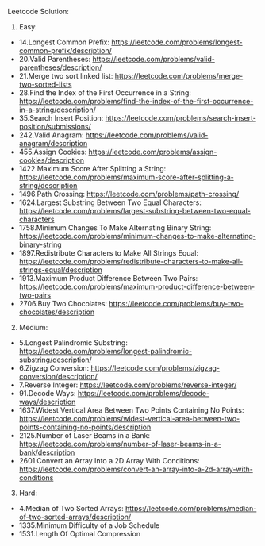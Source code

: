 Leetcode Solution:

1. Easy:
- 14.Longest Common Prefix: https://leetcode.com/problems/longest-common-prefix/description/
- 20.Valid Parentheses: https://leetcode.com/problems/valid-parentheses/description/
- 21.Merge two sort linked list: https://leetcode.com/problems/merge-two-sorted-lists
- 28.Find the Index of the First Occurrence in a String: https://leetcode.com/problems/find-the-index-of-the-first-occurrence-in-a-string/description/
- 35.Search Insert Position: https://leetcode.com/problems/search-insert-position/submissions/
- 242.Valid Anagram: https://leetcode.com/problems/valid-anagram/description
- 455.Assign Cookies: https://leetcode.com/problems/assign-cookies/description
- 1422.Maximum Score After Splitting a String: https://leetcode.com/problems/maximum-score-after-splitting-a-string/description
- 1496.Path Crossing: https://leetcode.com/problems/path-crossing/
- 1624.Largest Substring Between Two Equal Characters: https://leetcode.com/problems/largest-substring-between-two-equal-characters
- 1758.Minimum Changes To Make Alternating Binary String: https://leetcode.com/problems/minimum-changes-to-make-alternating-binary-string
- 1897.Redistribute Characters to Make All Strings Equal: https://leetcode.com/problems/redistribute-characters-to-make-all-strings-equal/description
- 1913.Maximum Product Difference Between Two Pairs: https://leetcode.com/problems/maximum-product-difference-between-two-pairs
- 2706.Buy Two Chocolates: https://leetcode.com/problems/buy-two-chocolates/description

2. Medium:
- 5.Longest Palindromic Substring: https://leetcode.com/problems/longest-palindromic-substring/description/
- 6.Zigzag Conversion: https://leetcode.com/problems/zigzag-conversion/description/
- 7.Reverse Integer: https://leetcode.com/problems/reverse-integer/
- 91.Decode Ways: https://leetcode.com/problems/decode-ways/description
- 1637.Widest Vertical Area Between Two Points Containing No Points: https://leetcode.com/problems/widest-vertical-area-between-two-points-containing-no-points/description
- 2125.Number of Laser Beams in a Bank: https://leetcode.com/problems/number-of-laser-beams-in-a-bank/description
- 2601.Convert an Array Into a 2D Array With Conditions: https://leetcode.com/problems/convert-an-array-into-a-2d-array-with-conditions

3. Hard:
- 4.Median of Two Sorted Arrays: https://leetcode.com/problems/median-of-two-sorted-arrays/description/
- 1335.Minimum Difficulty of a Job Schedule
- 1531.Length Of Optimal Compression
